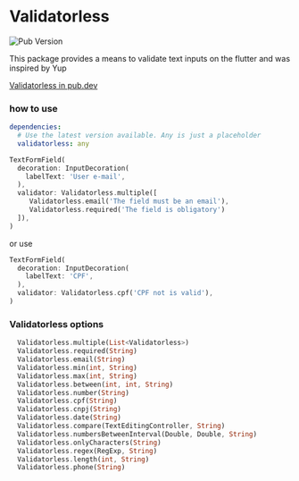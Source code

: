 # Validatorless

![Pub Version](https://img.shields.io/pub/v/validatorless?style=flat-square)

This package provides a means to validate text inputs on the flutter and was inspired by Yup

[Validatorless in pub.dev](https://pub.dev/packages/validatorless)

### how to use

```yaml
dependencies:
  # Use the latest version available. Any is just a placeholder
  validatorless: any
```

```dart
TextFormField(
  decoration: InputDecoration(
    labelText: 'User e-mail',
  ),
  validator: Validatorless.multiple([
     Validatorless.email('The field must be an email'),
     Validatorless.required('The field is obligatory')
  ]),
)
```

or use

```dart
TextFormField(
  decoration: InputDecoration(
    labelText: 'CPF',
  ),
  validator: Validatorless.cpf('CPF not is valid'),
)
```

### Validatorless options

```dart
  Validatorless.multiple(List<Validatorless>)
  Validatorless.required(String)
  Validatorless.email(String)
  Validatorless.min(int, String)
  Validatorless.max(int, String)
  Validatorless.between(int, int, String)
  Validatorless.number(String)
  Validatorless.cpf(String)
  Validatorless.cnpj(String)
  Validatorless.date(String)
  Validatorless.compare(TextEditingController, String)
  Validatorless.numbersBetweenInterval(Double, Double, String)
  Validatorless.onlyCharacters(String)
  Validatorless.regex(RegExp, String)
  Validatorless.length(int, String)
  Validatorless.phone(String)
```
